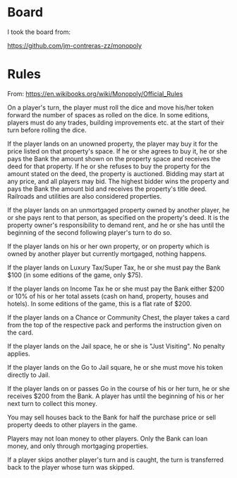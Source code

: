 # Board

I took the board from:

https://github.com/jm-contreras-zz/monopoly
    
# Rules

From: https://en.wikibooks.org/wiki/Monopoly/Official_Rules

On a player's turn, the player must roll the dice and move his/her token forward the number of spaces as rolled on the dice. In some editions, players must do any trades, building improvements etc. at the start of their turn before rolling the dice.
 
 If the player lands on an unowned property, the player may buy it for the price listed on that property's space. If he or she agrees to buy it, he or she pays the Bank the amount shown on the property space and receives the deed for that property. If he or she refuses to buy the property for the amount stated on the deed, the property is auctioned. Bidding may start at any price, and all players may bid. The highest bidder wins the property and pays the Bank the amount bid and receives the property's title deed. Railroads and utilities are also considered properties.
 
 If the player lands on an unmortgaged property owned by another player, he or she pays rent to that person, as specified on the property's deed. It is the property owner's responsibility to demand rent, and he or she has until the beginning of the second following player's turn to do so.
 
 If the player lands on his or her own property, or on property which is owned by another player but currently mortgaged, nothing happens.
 
 If the player lands on Luxury Tax/Super Tax, he or she must pay the Bank $100 (in some editions of the game, only $75).
 
 If the player lands on Income Tax he or she must pay the Bank either $200 or 10% of his or her total assets (cash on hand, property, houses and hotels). In some editions of the game, this is a flat rate of $200.
 
 If the player lands on a Chance or Community Chest, the player takes a card from the top of the respective pack and performs the instruction given on the card.
 
 If the player lands on the Jail space, he or she is "Just Visiting". No penalty applies.
 
 If the player lands on the Go to Jail square, he or she must move his token directly to Jail.
 
 If the player lands on or passes Go in the course of his or her turn, he or she receives $200 from the Bank. A player has until the beginning of his or her next turn to collect this money.
 
 You may sell houses back to the Bank for half the purchase price or sell property deeds to other players in the game.
 
 Players may not loan money to other players. Only the Bank can loan money, and only through mortgaging properties.
 
 If a player skips another player's turn and is caught, the turn is transferred back to the player whose turn was skipped.